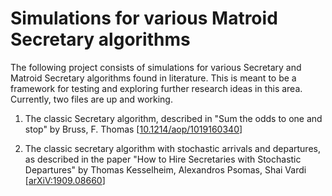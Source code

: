 # Simulations for various Matroid Secretary algorithms

The following project consists of simulations for various Secretary and Matroid Secretary algorithms found in literature. 
This is meant to be a framework for testing and exploring further research ideas in this area. Currently, two files are 
up and working.

1) The classic Secretary algorithm, described in "Sum the odds to one and stop" by Bruss, F. Thomas [[10.1214/aop/1019160340](https://www.researchgate.net/publication/38351353_Sum_the_odds_to_one_and_stop)]

2) The classic secretary algorithm with stochastic arrivals and departures, as described in the paper "How to Hire Secretaries 
with Stochastic Departures" by Thomas Kesselheim, Alexandros Psomas, Shai Vardi [[arXiV:1909.08660](https://arxiv.org/abs/1909.08660)]
